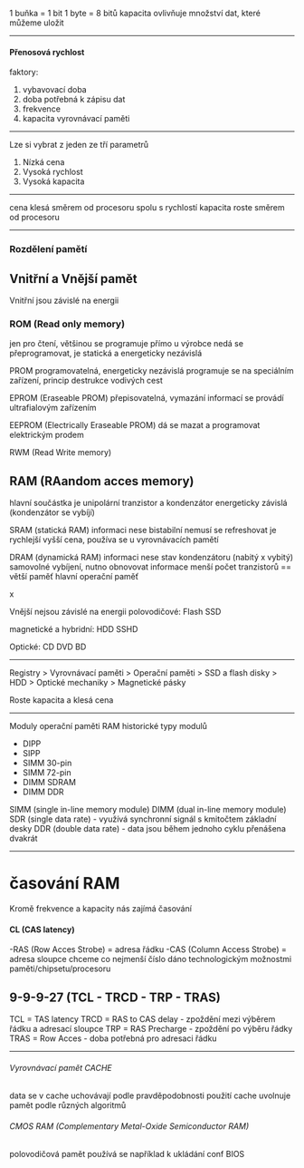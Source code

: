 1 buňka = 1 bit
1 byte = 8 bitů
kapacita ovlivňuje množství dat, které můžeme uložit


---

#### Přenosová rychlost
faktory:
1. vybavovací doba
2. doba potřebná k zápisu dat
3. frekvence
4. kapacita vyrovnávací paměti

---

Lze si vybrat z jeden ze tří parametrů

1.  Nízká cena
2. Vysoká rychlost
3. Vysoká kapacita

---

cena klesá směrem od procesoru spolu s rychlostí
kapacita roste směrem od procesoru

---

### Rozdělení pamětí
## Vnitřní a Vnější pamět
Vnitřní jsou závislé na energii

### ROM (Read only memory)
jen pro čtení, většinou se programuje přímo u výrobce
nedá se přeprogramovat, je statická a energeticky nezávislá

PROM
programovatelná, energeticky nezávislá
programuje se na speciálním zařízení, princip destrukce vodivých cest

EPROM (Eraseable PROM)
přepisovatelná, vymazání informací se provádí ultrafialovým zařízením

EEPROM (Electrically Eraseable PROM)
dá se mazat a programovat elektrickým prodem

RWM (Read Write memory)

## RAM (RAandom acces memory)
hlavní součástka je unipolární tranzistor a kondenzátor
energeticky závislá (kondenzátor se vybíjí)

SRAM (statická RAM)
informaci nese bistabilní
nemusí se refreshovat je rychlejší
vyšší cena, používa se u vyrovnávacích pamětí

DRAM (dynamická RAM)
informaci nese stav kondenzátoru (nabitý x vybitý)
samovolné vybíjení, nutno obnovovat informace
menší počet tranzistorů == větší paměť
hlavní operační paměť

x

Vnější nejsou závislé na energii
polovodičové:
Flash
SSD

magnetické a hybridní:
HDD
SSHD

Optické:
CD
DVD
BD

---

Registry > Vyrovnávací paměti > Operační paměti > SSD a flash disky > HDD > Optické mechaniky > Magnetické pásky

Roste kapacita a klesá cena


---

Moduly operační paměti RAM
historické typy modulů

- DIPP
- SIPP
- SIMM 30-pin
- SIMM 72-pin
- DIMM SDRAM
- DIMM DDR

SIMM (single in-line memory module)
DIMM (dual in-line memory module)
SDR (single data rate) - využívá synchronní signál s kmitočtem základní desky
DDR (double data rate) - data jsou během jednoho cyklu přenášena dvakrát

---
# časování RAM

Kromě frekvence a kapacity nás zajímá časování

#### CL (CAS latency)
-RAS (Row Acces Strobe) = adresa řádku
-CAS (Column Access Strobe) = adresa sloupce
	chceme co nejmenší číslo
dáno technologickým možnostmi paměti/chipsetu/procesoru

## 9-9-9-27 (TCL - TRCD - TRP - TRAS)
TCL = TAS latency
TRCD = RAS to CAS delay - zpoždění mezi výběrem řádku a adresací sloupce
TRP = RAS Precharge - zpoždění po výběru řádky
TRAS = Row Acces - doba potřebná pro adresaci řádku

---

###### Vyrovnávací pamět CACHE
data se v cache uchovávají podle pravděpodobnosti použití
cache uvolnuje pamět podle různých algoritmů

###### CMOS RAM (Complementary Metal-Oxide Semiconductor RAM)
polovodičová pamět
používá se například k ukládání conf BIOS









